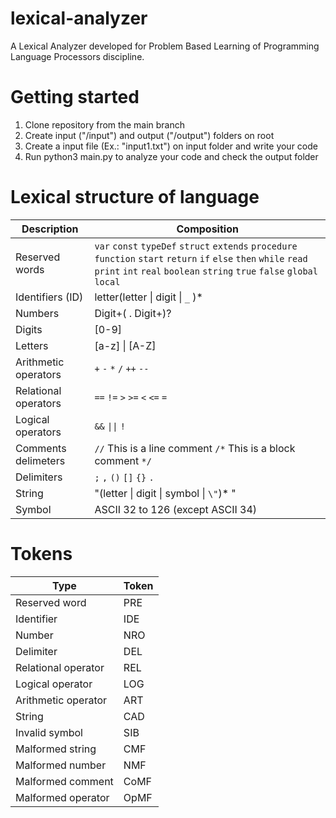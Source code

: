 # lexical-analyzer
A Lexical Analyzer developed for Problem Based Learning of Programming Language Processors discipline.

# Getting started
1. Clone repository from the main branch
2. Create input ("/input") and output ("/output") folders on root
3. Create a input file (Ex.: "input1.txt") on input folder and write your code
4. Run python3 main.py to analyze your code and check the output folder

# Lexical structure of language

| Description | Composition |
| -------------------- | ------------------------------------------------------------------------------------------------------------------------------------------------------------------------------------------------------------------ |
| Reserved words  | `var` `const` `typeDef` `struct` `extends` `procedure` `function` `start` `return` `if` `else` `then` `while` `read` `print` `int` `real` `boolean` `string` `true` `false` `global` `local` |
| Identifiers (ID) | letter(letter \| digit \| `_` )\*|
| Numbers | Digit+( . Digit+)? |
| Digits | [0-9] |
| Letters | [a-z] \| [A-Z] |
| Arithmetic operators | `+` `-` `*` `/` `++` `--` |
| Relational operators | `==` `!=` `>` `>=` `<` `<=` `=` |
| Logical operators | `&&` `\|\|` `!` |
| Comments delimeters | `//` This is a line comment `/*` This is a block comment `*/`
| Delimiters | `;` `,` `()` `[]` `{}` `.` |
| String | "(letter \| digit \| symbol \| `\"`)* " |
| Symbol | ASCII 32 to 126 (except ASCII 34) |

# Tokens

| Type | Token |
| -------------------- | ------------------------------------------------------------------------------------------------------------------------------------------------------------------------------------------------------------------ |
| Reserved word | PRE |
| Identifier | IDE |
| Number | NRO |
| Delimiter | DEL |
| Relational operator | REL |
| Logical operator | LOG |
| Arithmetic operator | ART |
| String | CAD |
| Invalid symbol | SIB |
| Malformed string | CMF |
| Malformed number | NMF |
| Malformed comment | CoMF |
| Malformed operator | OpMF |
